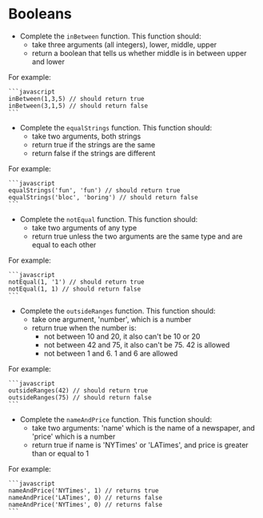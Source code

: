 # Booleans

- Complete the `inBetween` function. This function should:
  - take three arguments (all integers), lower, middle, upper
  - return a boolean that tells us whether middle is in between upper and lower

For example:

    ```javascript
    inBetween(1,3,5) // should return true
    inBetween(3,1,5) // should return false
    ```
- Complete the `equalStrings` function. This function should:
  - take two arguments, both strings
  - return true if the strings are the same
  - return false if the strings are different

 For example:

    ```javascript
    equalStrings('fun', 'fun') // should return true
    equalStrings('bloc', 'boring') // should return false
    ```

- Complete the `notEqual` function. This function should:
  - take two arguments of any type
  - return true unless the two arguments are the same type and are equal to each other

For example:

    ```javascript
    notEqual(1, '1') // should return true
    notEqual(1, 1) // should return false
    ```
- Complete the `outsideRanges` function. This function should:
  - take one argument, 'number', which is a number
  - return true when the number is:
    - not between 10 and 20, it also can't be 10 or 20
    - not between 42 and 75, it also can't be 75. 42 is allowed
    - not between 1 and 6. 1 and 6 are allowed

For example:

    ```javascript
    outsideRanges(42) // should return true
    outsideRanges(75) // should return false
    ```
- Complete the `nameAndPrice` function. This function should:
  - take two arguments: 'name' which is the name of a newspaper, and 'price' which is a number
  - return true if name is 'NYTimes' or 'LATimes', and price is greater than or equal to 1

For example:

    ```javascript
    nameAndPrice('NYTimes', 1) // returns true
    nameAndPrice('LATimes', 0) // returns false
    nameAndPrice('NYTimes', 0) // returns false
    ```